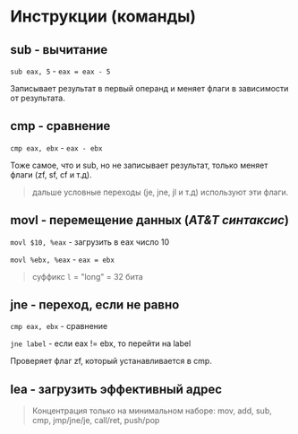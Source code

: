 # Инструкции (команды)

## sub - вычитание
`sub eax, 5` - `eax = eax - 5`

Записывает результат в первый операнд и меняет флаги в зависимости от результата.

## cmp - сравнение
`cmp eax, ebx` - `eax - ebx`

Тоже самое, что и sub, но не записывает результат, только меняет флаги (zf, sf, cf и т.д).

> дальше условные переходы (je, jne, jl и т.д) используют эти флаги.

## movl - перемещение данных (*AT&T синтаксис*)
`movl $10, %eax` - загрузить в eax число 10

`movl %ebx, %eax` - `eax = ebx`

> суффикс `l` = "long" = 32 бита

## jne - переход, если не равно
`cmp eax, ebx` - сравнение

`jne label` - если eax != ebx, то перейти на label

Проверяет флаг zf, который устанавливается в cmp.

## lea - загрузить эффективный адрес

> Концентрация только на минимальном наборе:
> mov, add, sub, cmp, jmp/jne/je, call/ret, push/pop
